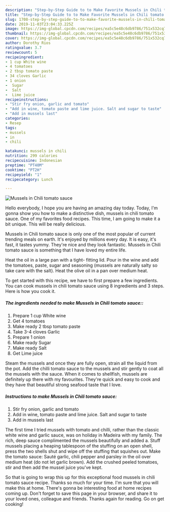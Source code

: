 ```yaml
---
description: "Step-by-Step Guide to to Make Favorite Mussels in Chili tomato sauce"
title: "Step-by-Step Guide to to Make Favorite Mussels in Chili tomato sauce"
slug: 1708-step-by-step-guide-to-to-make-favorite-mussels-in-chili-tomato-sauce
date: 2019-11-03T23:04:33.225Z
image: https://img-global.cpcdn.com/recipes/ea5c5e48c6db9786/751x532cq70/mussels-in-chili-tomato-sauce-recipe-main-photo.jpg
thumbnail: https://img-global.cpcdn.com/recipes/ea5c5e48c6db9786/751x532cq70/mussels-in-chili-tomato-sauce-recipe-main-photo.jpg
cover: https://img-global.cpcdn.com/recipes/ea5c5e48c6db9786/751x532cq70/mussels-in-chili-tomato-sauce-recipe-main-photo.jpg
author: Dorothy Rios
ratingvalue: 3.7
reviewcount: 5
recipeingredient:
- 1 cup White wine
- 4 tomatoes
- 2 tbsp tomato paste
- 34 cloves Garlic
- 1 onion
-  Sugar
-  Salt
-  Lime juice
recipeinstructions:
- "Stir fry onion, garlic and tomato"
- "Add in wine, tomato paste and lime juice. Salt and sugar to taste"
- "Add in mussels last"
categories:
- Resep
tags:
- mussels
- in
- chili

katakunci: mussels in chili
nutrition: 299 calories
recipecuisine: Indonesian
preptime: "PT40M"
cooktime: "PT2H"
recipeyield: "1"
recipecategory: Lunch

---
```



![Mussels in Chili tomato sauce](https://img-global.cpcdn.com/recipes/ea5c5e48c6db9786/751x532cq70/mussels-in-chili-tomato-sauce-recipe-main-photo.jpg)

Hello everybody, I hope you are having an amazing day today. Today, I'm gonna show you how to make a distinctive dish, mussels in chili tomato sauce. One of my favorites food recipes. This time, I am going to make it a bit unique. This will be really delicious.

Mussels in Chili tomato sauce is only one of the most popular of current trending meals on earth. It's enjoyed by millions every day. It is easy, it's fast, it tastes yummy. They're nice and they look fantastic. Mussels in Chili tomato sauce is something that I have loved my entire life.

Heat the oil in a large pan with a tight- fitting lid. Pour in the wine and add the tomatoes, paste, sugar and seasoning (mussels are naturally salty so take care with the salt). Heat the olive oil in a pan over medium heat.


To get started with this recipe, we have to first prepare a few ingredients. You can cook mussels in chili tomato sauce using 8 ingredients and 3 steps. Here is how you cook it.

##### The ingredients needed to make Mussels in Chili tomato sauce::

1. Prepare 1 cup White wine
1. Get 4 tomatoes
1. Make ready 2 tbsp tomato paste
1. Take 3-4 cloves Garlic
1. Prepare 1 onion
1. Make ready  Sugar
1. Make ready  Salt
1. Get  Lime juice


Steam the mussels and once they are fully open, strain all the liquid from the pot. Add the chilli tomato sauce to the mussels and stir gently to coat all the mussels with the sauce. When it comes to shellfish, mussels are definitely up there with my favourites. They&#39;re quick and easy to cook and they have that beautiful strong seafood taste that I love. 

##### Instructions to make Mussels in Chili tomato sauce:

1. Stir fry onion, garlic and tomato
1. Add in wine, tomato paste and lime juice. Salt and sugar to taste
1. Add in mussels last


The first time I tried mussels with tomato and chilli, rather than the classic white wine and garlic sauce, was on holiday in Madeira with my family. The rich, deep sauce complimented the mussels beautifully and added a. Stuff mussels placing a heaping tablespoon of the stuffing on an open shell, press the two shells shut and wipe off the stuffing that squishes out. Make the tomato sauce: Sauté garlic, chili pepper and parsley in the oil over medium heat (do not let garlic brown). Add the crushed peeled tomatoes, stir and then add the mussel juice you&#39;ve kept. 

So that is going to wrap this up for this exceptional food mussels in chili tomato sauce recipe. Thanks so much for your time. I'm sure that you will make this at home. There's gonna be interesting food at home recipes coming up. Don't forget to save this page in your browser, and share it to your loved ones, colleague and friends. Thanks again for reading. Go on get cooking!
